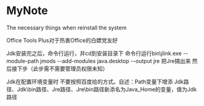# MyNote
The necessary things when reinstall the system 


Office Tools Plus对于热衷Office的白嫖党友好

Jdk安装完之后，命令行运行，并cd到安装目录下 命令行运行bin\jlink.exe --module-path jmods --add-modules java.desktop --output jre
把Jre搞出来 然后接下步（此步需不需要管理员权限未知）

Jdk在配置环境变量时 不要按照百度给的方式。自述：Path变量下增添 Jdk路径、Jdk\bin路径、Jre路径、Jre\bin路径新添名为Java_Home的变量，值为Jdk路径
                                               
                                               
